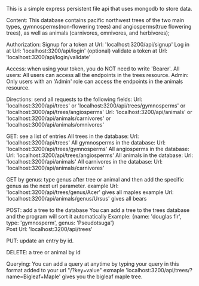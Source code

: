 This is a simple express persistent file api that uses mongodb to store data.

Content: 
This database contains pacific northwest trees of the two main types, gymnosperms(non-flowering trees) and angiosperms(true flowering trees), as well as animals (carnivores, omnivores, and herbivores);

Authorization:
    Signup for a token at                                       Url: 'localhost:3200/api/signup'
    Log in at                                                   Url: 'localhost:3200/api/login'
    (optional) validate a token at                              Url: 'localhost:3200/api/login/validate'

Access:  when using your token, you do NOT need to write 'Bearer'.
    All users:              All users can access all the endpoints in the trees resource.
    Admin:                  Only users with an 'Admin' role can access the endpoints in the animals resource.

Directions:
send all requests to the following fields:
  Url: 'localhost:3200/api/trees' or 'localhost:3200/api/trees/gymnosperms' or 'localhost:3000/api/trees/angiosperms'
  Url: 'localhost:3200/api/animals' or 'localhost:3200/api/animals/carnivores' or 'localhost:3000/api/animals/omnivores'

GET: see a list of entries
    All trees in the database:                   Url: 'localhost:3200/api/trees'
    All gymnosperms in the database:             Url: 'localhost:3200/api/trees/gymnosperms'
    All angiosperms in the database:             Url: 'localhost:3200/api/trees/angiosperms'
    All animals in the database:                 Url: 'localhost:3200/api/animals'
    All carnivores in the database:              Url: 'localhost:3200/api/animals/carnivores'

GET by genus:
    type genus after tree or animal and then add the specific genus as the next url parameter.
    example  Url: 'localhost:3200/api/trees/genus/Acer' gives all maples
    example Url: 'localhost:3200/api/animals/genus/Ursus' gives all bears

POST: add a tree to the database
    You can add a tree to the trees database and the program will sort it automatically 
   Example: {name: 'douglas fir', type: 'gymnosperm', genus: 'Pseudotsuga'}                 
   Post Url: 'localhost:3200/api/trees'

PUT: update an entry by id.

DELETE: a tree or animal by id


Querying:
      You can add a query at anytime by typing your query in this format added to your url "/?key=value"
      exmaple 'localhost:3200/api/trees/?name=Bigleaf+Maple' gives you the bigleaf maple tree.

